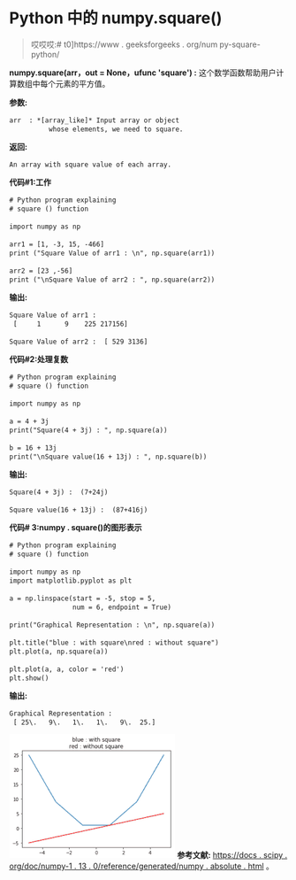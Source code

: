 # Python 中的 numpy.square()

> 哎哎哎:# t0]https://www . geeksforgeeks . org/num py-square-python/

**numpy.square(arr，out = None，ufunc 'square') :** 这个数学函数帮助用户计算数组中每个元素的平方值。

**参数:**

```
arr  : *[array_like]* Input array or object
          whose elements, we need to square.

```

**返回:**

```
An array with square value of each array.  

```

**代码#1:工作**

```
# Python program explaining
# square () function

import numpy as np

arr1 = [1, -3, 15, -466]
print ("Square Value of arr1 : \n", np.square(arr1))

arr2 = [23 ,-56]
print ("\nSquare Value of arr2 : ", np.square(arr2))
```

**输出:**

```
Square Value of arr1 : 
 [     1      9    225 217156]

Square Value of arr2 :  [ 529 3136]

```

**代码#2:处理复数**

```
# Python program explaining
# square () function

import numpy as np

a = 4 + 3j
print("Square(4 + 3j) : ", np.square(a))

b = 16 + 13j
print("\nSquare value(16 + 13j) : ", np.square(b))
```

**输出:**

```
Square(4 + 3j) :  (7+24j)

Square value(16 + 13j) :  (87+416j)
```

**代码# 3:numpy . square()的图形表示**

```
# Python program explaining
# square () function

import numpy as np
import matplotlib.pyplot as plt

a = np.linspace(start = -5, stop = 5,
                num = 6, endpoint = True)

print("Graphical Representation : \n", np.square(a))

plt.title("blue : with square\nred : without square")
plt.plot(a, np.square(a))

plt.plot(a, a, color = 'red')
plt.show()
```

**输出:**

```
Graphical Representation : 
 [ 25\.   9\.   1\.   1\.   9\.  25.]

```

![](img/19d3d3010be6e7a2d23995ddb2bc6b26.png)
**参考文献:**
[https://docs . scipy . org/doc/numpy-1 . 13 . 0/reference/generated/numpy . absolute . html](https://docs.scipy.org/doc/numpy-1.13.0/reference/generated/numpy.absolute.html)
。